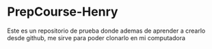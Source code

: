 # PrepCourse-Henry
Este es un repositorio de prueba donde ademas de aprender a crearlo desde github, me sirve para poder clonarlo en mi computadora
